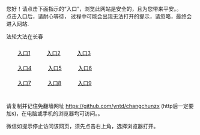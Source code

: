 您好！请点击下面指示的“入口”，浏览此网站是安全的，且为您带来平安。。 <br/>
点击入口后，请耐心等待， 过程中可能会出现无法打开的提示，请忽略，最终会进入网站. </br>

法轮大法在长春<br/>
<div style="padding:10px"><a style="margin:20px" target="_blank" href="https://dhr9hflb3j0v2.cloudfront.net/2Qpsp?rhzjid" id="ccLink1" rel="nofollow">入口1</a> <a target="_blank" style="margin:20px" href="https://d1gcpoauoqco1i.cloudfront.net/2Qpsp?dakuwumk" id="ccLink2" rel="nofollow">入口2</a> <a style="margin:20px" target="_blank" href="https://d3lcvv868g4gau.cloudfront.net/2Qpsp?fqyeubb" id="ccLink3" rel="nofollow">入口3</a></div>

<div style="padding:10px" ><a style="margin:20px" target="_blank" href="https://dhr9hflb3j0v2.cloudfront.net/2Qpsp?rhzjid" id="ccLink4" rel="nofollow">入口4</a> <a style="margin:20px" href="https://d1gcpoauoqco1i.cloudfront.net/2Qpsp?dakuwumk" target="_blank" id="ccLink5" rel="nofollow">入口5</a> <a style="margin:20px" href="https://d3lcvv868g4gau.cloudfront.net/2Qpsp?fqyeubb" target="_blank" id="ccLink6" rel="nofollow">入口6</a></div>

<div style="padding:10px"><a style="margin:20px" target="_blank" href="https://dhr9hflb3j0v2.cloudfront.net/2Qpsp?rhzjid" id="ccLink7" rel="nofollow">入口7</a> <a style="margin:20px" href="https://d1gcpoauoqco1i.cloudfront.net/2Qpsp?dakuwumk" target="_blank" id="ccLink8" rel="nofollow">入口8</a> <a style="margin:20px" target="_blank" href="https://d3lcvv868g4gau.cloudfront.net/2Qpsp?fqyeubb" id="ccLink9" rel="nofollow">入口9</a></div>

<br/>



请复制并记住免翻墙网址 https://github.com/yntd/changchunzx (http后一定要加s)，在电脑或手机的浏览器均可访问。。<br/>

微信如提示停止访问该网页，须先点击右上角，选择浏览器打开。
